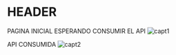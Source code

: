 # HEADER
PAGINA INICIAL ESPERANDO CONSUMIR EL API
![capt1](https://user-images.githubusercontent.com/107487901/176419490-1bc84491-86fc-49e8-b492-d91263c5dc3a.png)


API CONSUMIDA
![capt2](https://user-images.githubusercontent.com/107487901/176419512-fdd62829-3915-4ea8-aa23-ef9cfdf46602.png)
